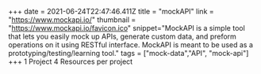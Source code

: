 +++
date = 2021-06-24T22:47:46.411Z
title = "mockAPI"
link = "https://www.mockapi.io/"
thumbnail = "https://www.mockapi.io/favicon.ico"
snippet="MockAPI is a simple tool that lets you easily mock up APIs, generate custom data, and preform operations on it using RESTful interface. MockAPI is meant to be used as a prototyping/testing/learning tool."
tags = ["mock-data","API", "mock-api"]
+++
1 Project
4 Resources per project
